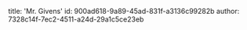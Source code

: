 title: 'Mr. Givens'
id: 900ad618-9a89-45ad-831f-a3136c99282b
author: 7328c14f-7ec2-4511-a24d-29a1c5ce23eb
